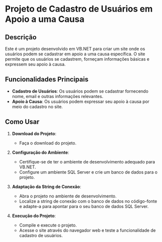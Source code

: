 

# Projeto de Cadastro de Usuários em Apoio a uma Causa

## Descrição
Este é um projeto desenvolvido em VB.NET para criar um site onde os usuários podem se cadastrar em apoio a uma causa específica. O site permite que os usuários se cadastrem, forneçam informações básicas e expressem seu apoio à causa.

## Funcionalidades Principais
- **Cadastro de Usuários**: Os usuários podem se cadastrar fornecendo nome, email e outras informações relevantes.
- **Apoio à Causa**: Os usuários podem expressar seu apoio à causa por meio do cadastro no site.


## Como Usar
1. **Download do Projeto**:
   - Faça o download do projeto.
   
2. **Configuração do Ambiente**:
   - Certifique-se de ter o ambiente de desenvolvimento adequado para VB.NET.
   - Configure um ambiente SQL Server e crie um banco de dados para o projeto.

3. **Adaptação da String de Conexão**:
   - Abra o projeto no ambiente de desenvolvimento.
   - Localize a string de conexão com o banco de dados no código-fonte e adapte-a para apontar para o seu banco de dados SQL Server.

4. **Execução do Projeto**:
   - Compile e execute o projeto.
   - Acesse o site através do navegador web e teste a funcionalidade de cadastro de usuários.



